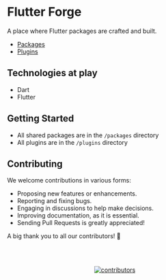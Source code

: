 # Flutter Forge

A place where Flutter packages are crafted and built.

- [Packages](packages/README.md)
- [Plugins](plugins/README.md)

## Technologies at play

- Dart
- Flutter

## Getting Started

- All shared packages are in the `/packages` directory
- All plugins are in the `/plugins` directory

## Contributing

We welcome contributions in various forms:

- Proposing new features or enhancements.
- Reporting and fixing bugs.
- Engaging in discussions to help make decisions.
- Improving documentation, as it is essential.
- Sending Pull Requests is greatly appreciated!

A big thank you to all our contributors! 🙌

<br></br>
<div align="center">
  <a href="https://github.com/nonstopio/flutter_forge/graphs/contributors">
    <img src="https://contrib.rocks/image?repo=nonstopio/flutter_forge"  alt="contributors"/>
  </a>
</div>
